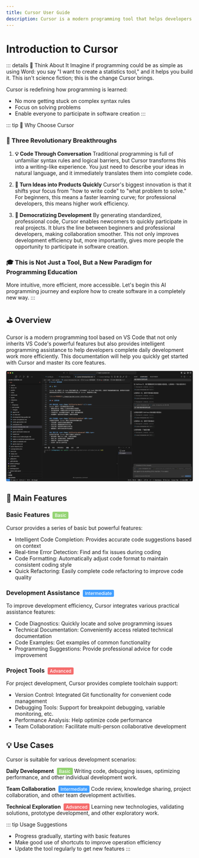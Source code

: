 ```yaml
---
title: Cursor User Guide
description: Cursor is a modern programming tool that helps developers write code more efficiently, providing a powerful development environment.
---
```


<style>
.difficulty-basic {
  background-color: #95d475;
  padding: 2px 6px;
  font-size: 12px;
  border-radius: 3px;
  color: #fff;
  margin-left: 4px;
  font-weight: 500;
}

.difficulty-medium {
  background-color: #409eff;
  padding: 2px 6px;
  font-size: 12px;
  border-radius: 3px;
  color: #fff;
  margin-left: 4px;
  font-weight: 500;
}

.difficulty-advanced {
  background-color: #f56c6c;
  padding: 2px 6px;
  font-size: 12px;
  border-radius: 3px;
  color: #fff;
  margin-left: 4px;
  font-weight: 500;
}

.custom-block.important {
  border-color: #409eff;
  background-color: rgba(64,158,255,0.1);
  padding: 1rem;
  border-radius: 8px;
  margin: 1rem 0;
  border-left: 5px solid #409eff;
}

.custom-block.important .custom-block-title {
  color: #409eff;
  font-size: 1.1em;
  font-weight: 600;
  margin-bottom: 0.5rem;
}

.custom-block.tip {
  border-color: #409eff;
  background-color: rgba(64,158,255,0.1);
}

.custom-block.warning {
  border-color: #e6a23c;
  background-color: rgba(230,162,60,0.1);
}

.custom-block.tip .custom-block-title,
.custom-block.warning .custom-block-title {
  font-size: 1.1em;
  font-weight: 600;
  margin-bottom: 0.8rem;
}

.custom-block.tip .custom-block-title {
  color: #409eff;
}

.custom-block.warning .custom-block-title {
  color: #e6a23c;
}

.custom-block h3 {
  margin-top: 0.5rem;
  font-size: 1.2em;
  font-weight: 600;
}

.custom-block.details {
  border: 1px solid #eee;
  background-color: #f9f9f9;
  border-radius: 8px;
  padding: 1rem;
  margin: 1rem 0;
}

.custom-block.details .custom-block-title {
  font-size: 1.2em;
  font-weight: 600;
  color: #666;
  margin-bottom: 1rem;
}
</style>

# Introduction to Cursor

::: details 🤔 Think About It
Imagine if programming could be as simple as using Word: you say "I want to create a statistics tool," and it helps you build it. This isn't science fiction; this is the change Cursor brings.

Cursor is redefining how programming is learned:

- No more getting stuck on complex syntax rules
- Focus on solving problems
- Enable everyone to participate in software creation
  :::

::: tip 🎯 Why Choose Cursor

### 🌟 Three Revolutionary Breakthroughs

1. **💡 Code Through Conversation**
   Traditional programming is full of unfamiliar syntax rules and logical barriers, but Cursor transforms this into a writing-like experience. You just need to describe your ideas in natural language, and it immediately translates them into complete code.

2. **🚀 Turn Ideas into Products Quickly**
   Cursor's biggest innovation is that it shifts your focus from "how to write code" to "what problem to solve." For beginners, this means a faster learning curve; for professional developers, this means higher work efficiency.

3. **🌈 Democratizing Development**
   By generating standardized, professional code, Cursor enables newcomers to quickly participate in real projects. It blurs the line between beginners and professional developers, making collaboration smoother. This not only improves development efficiency but, more importantly, gives more people the opportunity to participate in software creation.

### 🎓 This is Not Just a Tool, But a New Paradigm for Programming Education

More intuitive, more efficient, more accessible. Let's begin this AI programming journey and explore how to create software in a completely new way.
:::

## ⛳️ Overview

Cursor is a modern programming tool based on VS Code that not only inherits VS Code's powerful features but also provides intelligent programming assistance to help developers complete daily development work more efficiently. This documentation will help you quickly get started with Cursor and master its core features.

![Cursor Interface Overview](./images/guide/cursor-interface.webp)

## 🎯 Main Features

### Basic Features <span class="difficulty-basic">Basic</span>

Cursor provides a series of basic but powerful features:

- Intelligent Code Completion: Provides accurate code suggestions based on context
- Real-time Error Detection: Find and fix issues during coding
- Code Formatting: Automatically adjust code format to maintain consistent coding style
- Quick Refactoring: Easily complete code refactoring to improve code quality

### Development Assistance <span class="difficulty-medium">Intermediate</span>

To improve development efficiency, Cursor integrates various practical assistance features:

- Code Diagnostics: Quickly locate and solve programming issues
- Technical Documentation: Conveniently access related technical documentation
- Code Examples: Get examples of common functionality
- Programming Suggestions: Provide professional advice for code improvement

### Project Tools <span class="difficulty-advanced">Advanced</span>

For project development, Cursor provides complete toolchain support:

- Version Control: Integrated Git functionality for convenient code management
- Debugging Tools: Support for breakpoint debugging, variable monitoring, etc.
- Performance Analysis: Help optimize code performance
- Team Collaboration: Facilitate multi-person collaborative development

## 💡 Use Cases

Cursor is suitable for various development scenarios:

**Daily Development** <span class="difficulty-basic">Basic</span>
Writing code, debugging issues, optimizing performance, and other individual development work.

**Team Collaboration** <span class="difficulty-medium">Intermediate</span>
Code review, knowledge sharing, project collaboration, and other team development activities.

**Technical Exploration** <span class="difficulty-advanced">Advanced</span>
Learning new technologies, validating solutions, prototype development, and other exploratory work.

::: tip Usage Suggestions

- Progress gradually, starting with basic features
- Make good use of shortcuts to improve operation efficiency
- Update the tool regularly to get new features
  :::
